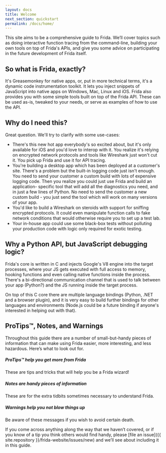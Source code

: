 ```yaml
---
layout: docs
title: Welcome
next_section: quickstart
permalink: /docs/home/
---
```


This site aims to be a comprehensive guide to Frida. We’ll cover topics such
as doing interactive function tracing from the command-line, building your own
tools on top of Frida's APIs, and give you some advice on participating in the
future development of Frida itself.

## So what is Frida, exactly?

It's Greasemonkey for native apps, or, put in more technical terms, it's a
dynamic code instrumentation toolkit. It lets you inject snippets of JavaScript
into native apps on Windows, Mac, Linux and iOS. Frida also provides you with
some simple tools built on top of the Frida API. These can be used as-is,
tweaked to your needs, or serve as examples of how to use the API.

## Why do I need this?

Great question. We'll try to clarify with some use-cases:

- There's this new hot app everybody's so excited about, but it's only
  available for iOS and you'd love to interop with it. You realize it's
  relying on encrypted network protocols and tools like Wireshark just
  won't cut it. You pick up Frida and use it for API tracing.
- You're building a desktop app which has been deployed at a customer's site.
  There's a problem but the built-in logging code just isn't enough. You
  need to send your customer a custom build with lots of expensive logging
  code. Then you realize you could just use Frida and build an application-
  specific tool that will add all the diagnostics you need, and in just a
  few lines of Python. No need to send the customer a new custom build - you
  just send the tool which will work on many versions of your app.
- You'd like to build a Wireshark on steroids with support for sniffing
  encrypted protocols. It could even manipulate function calls to fake network
  conditions that would otherwise require you to set up a test lab.
- Your in-house app could use some black-box tests without polluting your
  production code with logic only required for exotic testing.

## Why a Python API, but JavaScript debugging logic?

Frida's core is written in C and injects Google's V8 engine into the target
processes, where your JS gets executed with full access to memory, hooking
functions and even calling native functions inside the process. There's a
bi-directional communication channel that is used to talk between your
app (Python?) and the JS running inside the target process.

On top of this C core there are multiple language bindings (Python, .NET
and a browser plugin), and it is very easy to build further bindings for
other languages and environments (Node.js could be a future binding if
anyone's interested in helping out with that).

## ProTips™, Notes, and Warnings

Throughout this guide there are a number of small-but-handy pieces of
information that can make using Frida easier, more interesting, and less
hazardous. Here’s what to look out for.

<div class="note">
  <h5>ProTips™ help you get more from Frida</h5>
  <p>These are tips and tricks that will help you be a Frida wizard!</p>
</div>

<div class="note info">
  <h5>Notes are handy pieces of information</h5>
  <p>These are for the extra tidbits sometimes necessary to understand
     Frida.</p>
</div>

<div class="note warning">
  <h5>Warnings help you not blow things up</h5>
  <p>Be aware of these messages if you wish to avoid certain death.</p>
</div>

If you come across anything along the way that we haven’t covered, or if you
know of a tip you think others would find handy, please [file an
issue]({{ site.repository }}/frida-website/issues/new) and we’ll see about
including it in this guide.
